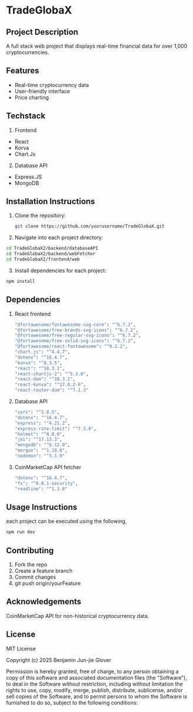# TradeGlobaX

## Project Description
A full stack web project that displays real-time financial data for over 1,000 cryptocurrencies.

## Features
- Real-time cryptocurrency data
- User-friendly interface
- Price charting

## Techstack
1. Frontend
- React
- Korva
- Chart.Js
2. Database API
- Express.JS
- MongoDB


## Installation Instructions
1. Clone the repository:
   ```bash
   git clone https://github.com/yourusername/TradeGlobaX.git
   ```
2. Navigate into each project directory:
  ```bash
  cd TradeGlobaX2/backend/databaseAPI
  cd TradeGlobaX2/backend/webFetcher
  cd TradeGlobaX2/frontend/web
  ```
3. Install dependencies for each project:
  ```bash
  npm install
  ```

## Dependencies
1. React frontend
   ```bash
   "@fortawesome/fontawesome-svg-core": "^6.7.2",
   "@fortawesome/free-brands-svg-icons": "^6.7.2",
   "@fortawesome/free-regular-svg-icons": "^6.7.2",
   "@fortawesome/free-solid-svg-icons": "^6.7.2",
   "@fortawesome/react-fontawesome": "^0.2.2",
   "chart.js": "^4.4.7",
   "dotenv": "^16.4.7",
   "konva": "^8.3.5",
   "react": "^18.3.1",
   "react-chartjs-2": "^5.3.0",
   "react-dom": "^18.3.1",
   "react-konva": "^17.0.2-6",
   "react-router-dom": "^7.1.3"
   ```
2. Database API
   ```bash
   "cors": "^2.8.5",
   "dotenv": "^16.4.7",
   "express": "^4.21.2",
   "express-rate-limit": "^7.5.0",
   "helmet": "^8.0.0",
   "joi": "^17.13.3",
   "mongodb": "^6.12.0",
   "morgan": "^1.10.0",
   "nodemon": "^3.1.9"
   ```
3. CoinMarketCap API fetcher
   ```bash
   "dotenv": "^16.4.7",
   "fs": "^0.0.1-security",
   "readline": "^1.3.0"
   ```


## Usage Instructions
each project can be executed using the following,
   ```bash
   npm run dev
   ```

## Contributing
1. Fork the repo
2. Create a feature branch
3. Commit changes
4. git push origin/yourFeature

## Acknowledgements
CoinMarketCap API for non-historical cryptocurrency data.

## License
MIT License

Copyright (c) 2025 Benjamin Jun-jie Glover

Permission is hereby granted, free of charge, to any person obtaining a copy
of this software and associated documentation files (the "Software"), to deal
in the Software without restriction, including without limitation the rights
to use, copy, modify, merge, publish, distribute, sublicense, and/or sell
copies of the Software, and to permit persons to whom the Software is
furnished to do so, subject to the following conditions:
